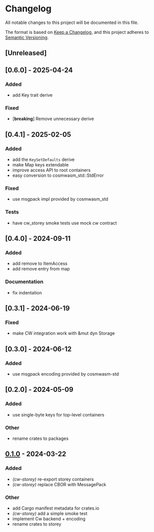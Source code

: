 # Changelog

All notable changes to this project will be documented in this file.

The format is based on [Keep a Changelog](https://keepachangelog.com/en/1.0.0/),
and this project adheres to [Semantic Versioning](https://semver.org/spec/v2.0.0.html).

## [Unreleased]
## [0.6.0] - 2025-04-24


### Added
- add Key trait derive

### Fixed
- [**breaking**] Remove unnecessary derive
## [0.4.1] - 2025-02-05


### Added
- add the `KeySetDefaults` derive
- make Map keys extendable
- improve access API to root containers
- easy conversion to cosmwasm_std::StdError

### Fixed
- use msgpack impl provided by cosmwasm_std

### Tests
- have cw_storey smoke tests use mock cw contract

## [0.4.0] - 2024-09-11

### Added

- add remove to ItemAccess
- add remove entry from map

### Documentation

- fix indentation

## [0.3.1] - 2024-06-19

### Fixed

- make CW integration work with &mut dyn Storage

## [0.3.0] - 2024-06-12

### Added

- use msgpack encoding provided by cosmwasm-std

## [0.2.0] - 2024-05-09

### Added

- use single-byte keys for top-level containers

### Other

- rename crates to packages

## [0.1.0](https://github.com/CosmWasm/storey/releases/tag/cw-storey-v0.1.0) - 2024-03-22

### Added

- _(cw-storey)_ re-export storey containers
- _(cw-storey)_ replace CBOR with MessagePack

### Other

- add Cargo manifest metadata for crates.io
- _(cw-storey)_ add a simple smoke test
- implement Cw backend + encoding
- rename crates to storey
